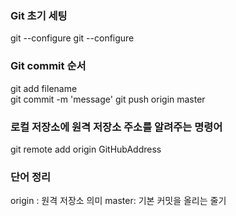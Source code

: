 ### Git 초기 세팅
git --configure 
git --configure

### Git commit 순서
git add filename  
git commit -m 'message'
git push origin master


### 로컬 저장소에 원격 저장소 주소를 알려주는 명령어
git remote add origin GitHubAddress

### 단어 정리
origin : 원격 저장소 의미
master: 기본 커밋을 올리는 줄기